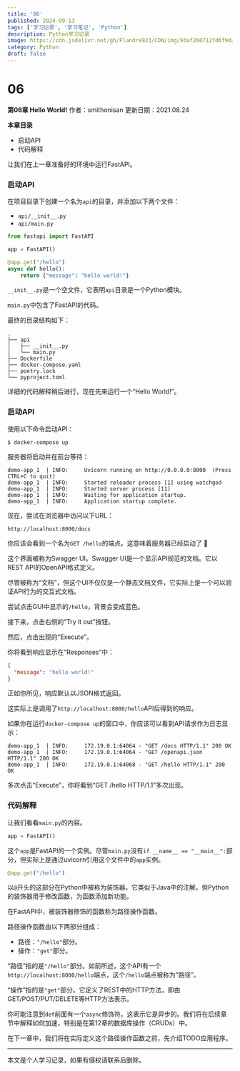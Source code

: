 ```yaml
---
title: '06'
published: 2024-09-13
tags: ['学习记录', '学习笔记', 'Python']
description: Python学习记录
image: https://cdn.jsdelivr.net/gh/Flandre923/CDN/img/93af260712fd6f9d2f682e3b6a3847b66bab1dca25cc3bb8190e14d20980e6df.jpg
category: Python
draft: false
---
```



# 06

**第06章 Hello World!** 作者：smithonisan 更新日期：2021.08.24

**本章目录**

* 启动API
* 代码解释

让我们在上一章准备好的环境中运行FastAPI。

### 启动API

在项目目录下创建一个名为`api`​的目录，并添加以下两个文件：

* ​`api/__init__.py`​
* ​`api/main.py`​

```python
from fastapi import FastAPI

app = FastAPI()

@app.get("/hello")
async def hello():
    return {"message": "hello world!"}
```

​`__init__.py`​是一个空文件，它表明`api`​目录是一个Python模块。

​`main.py`​中包含了FastAPI的代码。

最终的目录结构如下：

```text
.
├── api
│   ├── __init__.py
│   └── main.py
├── Dockerfile
├── docker-compose.yaml
├── poetry.lock
└── pyproject.toml
```

详细的代码解释稍后进行，现在先来运行一个“Hello World!”。

### 启动API

使用以下命令启动API：

```shell
$ docker-compose up
```

服务器将启动并在前台等待：

```text
demo-app_1  | INFO:     Uvicorn running on http://0.0.0.0:8000  (Press CTRL+C to quit)
demo-app_1  | INFO:     Started reloader process [1] using watchgod
demo-app_1  | INFO:     Started server process [11]
demo-app_1  | INFO:     Waiting for application startup.
demo-app_1  | INFO:     Application startup complete.
```

现在，尝试在浏览器中访问以下URL：

```text
http://localhost:8000/docs
```

你应该会看到一个名为`GET /hello`​的端点。这意味着服务器已经启动了 🎉

这个界面被称为Swagger UI。Swagger UI是一个显示API规范的文档。它以REST API的OpenAPI格式定义。

尽管被称为“文档”，但这个UI不仅仅是一个静态文档文件，它实际上是一个可以验证API行为的交互式文档。

尝试点击GUI中显示的`/hello`​，背景会变成蓝色。

接下来，点击右侧的“Try it out”按钮。

然后，点击出现的“Execute”。

你将看到响应显示在“Responses”中：

```json
{
  "message": "hello world!"
}
```

正如你所见，响应默认以JSON格式返回。

这实际上是调用了`http://localhost:8000/hello`​ API后得到的响应。

如果你在运行`docker-compose up`​的窗口中，你应该可以看到API请求作为日志显示：

```text
demo-app_1  | INFO:     172.19.0.1:64064 - "GET /docs HTTP/1.1" 200 OK
demo-app_1  | INFO:     172.19.0.1:64064 - "GET /openapi.json HTTP/1.1" 200 OK
demo-app_1  | INFO:     172.19.0.1:64068 - "GET /hello HTTP/1.1" 200 OK
```

多次点击“Execute”，你将看到“GET /hello HTTP/1.1”多次出现。

### 代码解释

让我们看看`main.py`​的内容。

```python
app = FastAPI()
```

这个`app`​是FastAPI的一个实例。尽管`main.py`​没有`if __name__ == "__main__":`​部分，但实际上是通过uvicorn引用这个文件中的`app`​实例。

```python
@app.get("/hello")
```

以`@`​开头的这部分在Python中被称为装饰器。它类似于Java中的注解，但Python的装饰器用于修改函数，为函数添加新功能。

在FastAPI中，被装饰器修饰的函数称为路径操作函数。

路径操作函数由以下两部分组成：

* 路径：`"/hello"`​部分。
* 操作：`"get"`​部分。

“路径”指的是`"/hello"`​部分。如前所述，这个API有一个`http://localhost:8000/hello`​端点，这个`/hello`​端点被称为“路径”。

“操作”指的是`"get"`​部分。它定义了REST中的HTTP方法，即由GET/POST/PUT/DELETE等HTTP方法表示。

你可能注意到`def`​前面有一个`async`​修饰符。这表示它是异步的。我们将在后续章节中解释如何加速，特别是在第12章的数据库操作（CRUDs）中。

在下一章中，我们将在实际定义这个路径操作函数之前，先介绍TODO应用程序。

---
本文是个人学习记录，如果有侵权请联系后删除。
